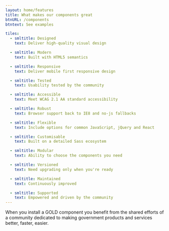 ```yaml
---
layout: home/features
title: What makes our components great
btnURL: /components
btntext: See examples

tiles:
  - smltitle: Designed
    text: Deliver high-quality visual design

  - smltitle: Modern
    text: Built with HTML5 semantics

  - smltitle: Responsive
    text: Deliver mobile first responsive design

  - smltitle: Tested
    text: Usability tested by the community

  - smltitle: Accessible
    text: Meet WCAG 2.1 AA standard accessibility

  - smltitle: Robust
    text: Browser support back to IE8 and no-js fallbacks

  - smltitle: Flexible
    text: Include options for common JavaScript, jQuery and React

  - smltitle: Customisable
    text: Built on a detailed Sass ecosystem

  - smltitle: Modular
    text: Ability to choose the components you need

  - smltitle: Versioned
    text: Need upgrading only when you're ready

  - smltitle: Maintained
    text: Continuously improved

  - smltitle: Supported
    text: Empowered and driven by the community
---
```


When you install a GOLD component you benefit from the shared efforts of a community dedicated to making government products and services better, faster, easier.
